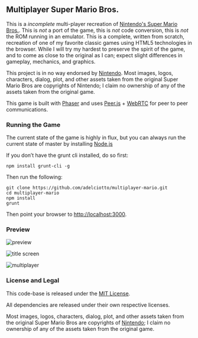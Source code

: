 ## Multiplayer Super Mario Bros.

This is a *incomplete* multi-player recreation of [Nintendo's Super Mario Bros.](http://en.wikipedia.org/wiki/Super_Mario_Bros).
This is _not_ a port of the game, this is _not_ code conversion, this is _not_ the ROM running in an emulator. This is
a complete, written from scratch, recreation of one of my favorite classic games using HTML5 technologies in the browser. While I
will try my hardest to preserve the spirit of the game, and to come as close to the original as I can; expect slight
differences in gameplay, mechanics, and graphics.

This project is in no way endorsed by [Nintendo](http://www.nintendo.com/). Most images, logos, characters, dialog,
plot, and other assets taken from the original Super Mario Bros are copyrights of Nintendo; I claim no ownership of
any of the assets taken from the original game.

This game is built with [Phaser](http://phaser.io) and uses [Peer.js](http://peerjs.com/) + [WebRTC]() for peer to peer communications.

### Running the Game

The current state of the game is highly in flux, but you can always run the current state of master by installing
[Node.js](http://nodejs.org)

If you don’t have the grunt cli installed, do so first:

```shell
npm install grunt-cli -g
```

Then run the following:

```shell
git clone https://github.com/adelciotto/multiplayer-mario.git
cd multiplayer-mario
npm install
grunt
```

Then point your browser to [http://localhost:3000](http://localhost:3000).

### Preview

![preview](http://imgur.com/gkeQuZG.gif)

![title screen](http://imgur.com/dVTh8rW.png)

![multiplayer](http://imgur.com/pRMtQWN.png)

### License and Legal

This code-base is released under the [MIT License](http://opensource.org/licenses/MIT).

All dependencies are released under their own respective licenses.

Most images, logos, characters, dialog, plot, and other assets taken from the original Super Mario Bros
are copyrights of [Nintendo](http://www.nintendo.com/); I claim no ownership of any of the assets taken from the original game.
